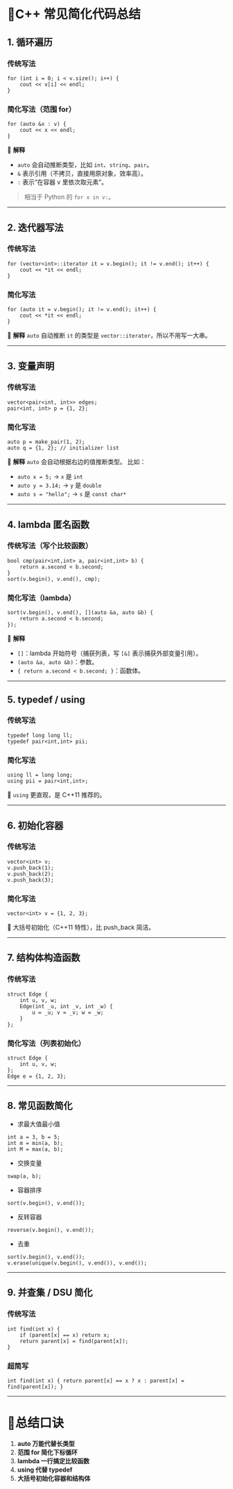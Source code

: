 # 🔹C++ 常见简化代码总结

## 1. **循环遍历**

### 传统写法

```
for (int i = 0; i < v.size(); i++) {
    cout << v[i] << endl;
}
```

### 简化写法（范围 for）

```
for (auto &x : v) {
    cout << x << endl;
}
```

📌 **解释**

- `auto` 会自动推断类型，比如 `int`、`string`、`pair`。
- `&` 表示引用（不拷贝，直接用原对象，效率高）。
- `:` 表示“在容器 v 里依次取元素”。

> 相当于 Python 的 `for x in v:`。

------

## 2. **迭代器写法**

### 传统写法

```
for (vector<int>::iterator it = v.begin(); it != v.end(); it++) {
    cout << *it << endl;
}
```

### 简化写法

```
for (auto it = v.begin(); it != v.end(); it++) {
    cout << *it << endl;
}
```

📌 **解释**
 `auto` 自动推断 `it` 的类型是 `vector::iterator`，所以不用写一大串。

------

## 3. **变量声明**

### 传统写法

```
vector<pair<int, int>> edges;
pair<int, int> p = {1, 2};
```

### 简化写法

```
auto p = make_pair(1, 2);
auto q = {1, 2}; // initializer list
```

📌 **解释**
 `auto` 会自动根据右边的值推断类型。
 比如：

- `auto x = 5;` → `x` 是 `int`
- `auto y = 3.14;` → `y` 是 `double`
- `auto s = "hello";` → `s` 是 `const char*`

------

## 4. **lambda 匿名函数**

### 传统写法（写个比较函数）

```
bool cmp(pair<int,int> a, pair<int,int> b) {
    return a.second < b.second;
}
sort(v.begin(), v.end(), cmp);
```

### 简化写法（lambda）

```
sort(v.begin(), v.end(), [](auto &a, auto &b) {
    return a.second < b.second;
});
```

📌 **解释**

- `[]`：lambda 开始符号（捕获列表，写 `[&]` 表示捕获外部变量引用）。
- `(auto &a, auto &b)`：参数。
- `{ return a.second < b.second; }`：函数体。

------

## 5. **typedef / using**

### 传统写法

```
typedef long long ll;
typedef pair<int,int> pii;
```

### 简化写法

```
using ll = long long;
using pii = pair<int,int>;
```

📌 `using` 更直观，是 C++11 推荐的。

------

## 6. **初始化容器**

### 传统写法

```
vector<int> v;
v.push_back(1);
v.push_back(2);
v.push_back(3);
```

### 简化写法

```
vector<int> v = {1, 2, 3};
```

📌 大括号初始化（C++11 特性），比 push_back 简洁。

------

## 7. **结构体构造函数**

### 传统写法

```
struct Edge {
    int u, v, w;
    Edge(int _u, int _v, int _w) {
        u = _u; v = _v; w = _w;
    }
};
```

### 简化写法（列表初始化）

```
struct Edge {
    int u, v, w;
};
Edge e = {1, 2, 3};
```

------

## 8. **常见函数简化**

- 求最大值最小值

```
int a = 3, b = 5;
int m = min(a, b);
int M = max(a, b);
```

- 交换变量

```
swap(a, b);
```

- 容器排序

```
sort(v.begin(), v.end());
```

- 反转容器

```
reverse(v.begin(), v.end());
```

- 去重

```
sort(v.begin(), v.end());
v.erase(unique(v.begin(), v.end()), v.end());
```

------

## 9. **并查集 / DSU 简化**

### 传统写法

```
int find(int x) {
    if (parent[x] == x) return x;
    return parent[x] = find(parent[x]);
}
```

### 超简写

```
int find(int x) { return parent[x] == x ? x : parent[x] = find(parent[x]); }
```

------

# 🔹总结口诀

1. **auto 万能代替长类型**
2. **范围 for 简化下标循环**
3. **lambda 一行搞定比较函数**
4. **using 代替 typedef**
5. **大括号初始化容器和结构体**